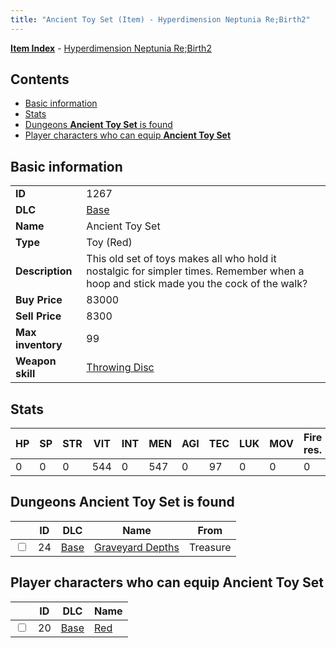 ```yaml
---
title: "Ancient Toy Set (Item) - Hyperdimension Neptunia Re;Birth2"
---
```


[**Item Index**](/neptunia/rb2/item/index.html) - [Hyperdimension Neptunia Re;Birth2](/neptunia/rb2)

## Contents

- [Basic information](#basic-information)
- [Stats](#stats)
- [Dungeons **Ancient Toy Set** is found](#dungeons-ancient-toy-set-is-found)
- [Player characters who can equip **Ancient Toy Set**](#player-characters-who-can-equip-ancient-toy-set)

## Basic information

|   |   |
| -- | -- |
| **ID** | 1267 |
| **DLC** | [Base](/neptunia/rb2/dlc/0-base.html) |
| **Name** | Ancient Toy Set |
| **Type** | Toy (Red) |
| **Description** | This old set of toys makes all who hold it nostalgic for simpler times. Remember when a hoop and stick made you the cock of the walk? |
| **Buy Price** | 83000 |
| **Sell Price** | 8300 |
| **Max inventory** | 99 |
| **Weapon skill** | [Throwing Disc](/neptunia/rb2/skill/0-2602-throwing-disc.html) |

## Stats

| HP | SP | STR | VIT | INT | MEN | AGI | TEC | LUK | MOV | Fire res. | Ice res. | Wind res. | Lightning res. |
| -- | -- | --- | --- | --- | --- | --- | --- | --- | --- | --------- | -------- | --------- | -------------- |
| 0 | 0 | 0 | 544 | 0 | 547 | 0 | 97 | 0 | 0 | 0 | 0 | 0 | 0 |

## Dungeons **Ancient Toy Set** is found

|    | ID | DLC | Name | From |
| -- | -- | --- | ---- | ---- |
| <input type="checkbox" id="rb2-dungeon-0-24" class="trackbox" /> | 24 | [Base](/neptunia/rb2/dlc/0-base.html) | [Graveyard Depths](/neptunia/rb2/dungeon/0-24-graveyard-depths.html) | Treasure |

## Player characters who can equip **Ancient Toy Set**

|    | ID | DLC | Name |
| -- | -- | --- | ---- |
| <input type="checkbox" id="rb2-player-0-20" class="trackbox" /> | 20 | [Base](/neptunia/rb2/dlc/0-base.html) | [Red](/neptunia/rb2/player/0-20-red.html) |